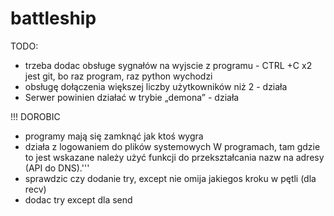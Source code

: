 # battleship

TODO:
- trzeba dodac obsługe sygnałów na wyjscie z programu - CTRL +C x2 jest git, bo raz program,
 raz python wychodzi 
- obsługę dołączenia większej liczby użytkowników niż 2 - działa
- Serwer powinien działać w trybie „demona” - działa

!!! DOROBIC
- programy mają się zamknąć jak ktoś wygra 
- działa z logowaniem do plików systemowych
W programach, tam gdzie to jest wskazane należy użyć funkcji do przekształcania nazw na adresy (API do DNS).'''
- sprawdzic czy dodanie try, except nie omija jakiegos kroku w pętli (dla recv)
- dodac try except dla send